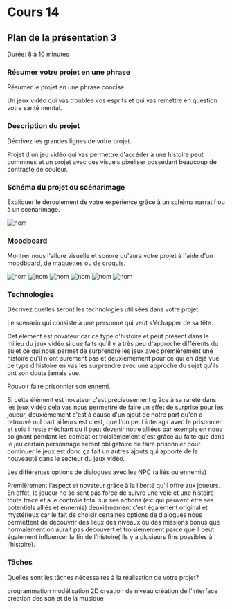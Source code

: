 # Cours 14
## Plan de la présentation 3
Durée: 8 à 10 minutes



### Résumer votre projet en une phrase
Résumer le projet en une phrase concise.  

Un jeux vidéo qui vas troublée vos esprits et qui vas remettre en question votre santé mental. 

### Description du projet 
Décrivez les grandes lignes de votre projet. 

Projet d'un jeu vidéo qui vas permettre d'accéder à une histoire peut commines et un projet avec des visuels pixeliser possédant beaucoup de contraste de couleur. 

### Schéma du projet ou scénarimage
Expliquer le déroulement de votre expérience grâce à un schéma narratif ou à un scénarimage. 

![nom](https://github.com/terresteur/Journal_de_Bord_semaines_8_15/blob/main/Images/moodboard.png)



### Moodboard
Montrer nous l'allure visuelle et sonore qu'aura votre projet à l'aide d'un moodboard, de maquettes ou de croquis.

![nom](https://github.com/terresteur/Journal_de_Bord_semaines_8_15/blob/main/Images/groote.png)
![nom](https://github.com/terresteur/Journal_de_Bord_semaines_8_15/blob/main/Images/ombre%20lumieur.png)
![nom](https://github.com/terresteur/Journal_de_Bord_semaines_8_15/blob/main/Images/lumieure.png)
![nom](https://github.com/terresteur/Journal_de_Bord_semaines_8_15/blob/main/Images/ennemi.png)
![nom](https://github.com/terresteur/Journal_de_Bord_semaines_8_15/blob/main/Images/paysage.png)
![nom](https://github.com/terresteur/Journal_de_Bord_semaines_8_15/blob/main/Images/monstre.png)



### Technologies
Décrivez quelles seront les technologies utilisées dans votre projet. 

Le scenario qui consiste à une personne qui veut s'échapper de sa tête. 

Cet élément est novateur car ce type d'histoire et peut présent dans le milieu du jeux vidéo si que faits qu'il y a très peu d'approche différents du sujet ce qui nous permet de surprendre les jeux avec premièrement une histoire qu'il n'ont surement pas et deuxièmement pour ce qui en déjà vue ce type d'histoire en vas les surprendre avec une approche du sujet qu'ils ont son doute jamais vue. 

  

Pouvoir faire prisonnier son ennemi. 

Si cette élément est novateur c'est précieusement grâce à sa rareté dans les jeux vidéo cela vas nous permettre de faire un effet de surprise pour les joueur, deuxièmement c'est à cause d'un ajout de notre part qu'on a retrouvé nul part ailleurs est c'est, que l'on peut interagir avec le prisonnier et sois il reste méchant ou il peut devenir notre alliées par exemple en nous soignant pendant les combat et troisièmement c'est grâce au faite que dans le jeu certain personnage seront obligatoire de faire prisonnier pour continuer le jeux est donc ça fait un autres ajouts qui apporte de la nouveauté dans le secteur du jeux vidéo. 

  

Les différentes options de dialogues avec les NPC (alliés ou ennemis) 

Premièrement l’aspect et novateur grâce à la liberté qu’il offre aux joueurs. En effet, le joueur ne se sent pas forcé de suivre une voie et une histoire toute tracé et a le contrôle total sur ses actions (ex: qui peuvent être ses potentiels alliés et ennemis) deuxièmement c’est également original et mystérieux car le fait de choisir certaines options de dialogues nous permettent de découvrir des lieux des niveaux ou des missions bonus que normalement on aurait pas découvert et troisièmement parce que il peut également influencer la fin de l’histoire( ils y a plusieurs fins possibles à l’histoire).  

### Tâches
Quelles sont les tâches nécessaires à la réalisation de votre projet? 

programmation
modélisation 2D
creation de niveau
création de l'interface
creation des son et de la musique
